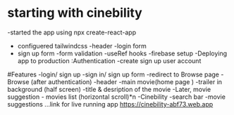 # starting with cinebility 
-started the app using npx create-react-app 
- configuered tailwindcss 
-header
-login form
 - sign up form 
-form validation
-useRef hooks
-firebase setup
-Deploying app to production
:Authentication
-create sign up user account


#Features
-login/ sign up 
    -sign in/ sign up form
    -redirect to Browse page
-Browse (after authentication)
    -header
    -main movie(home page )
        -trailer in background (half screen)
    -title & desription of the movie
    -Later, movie suggestion
        - movies list (horizontal scroll)*n
-Cinebility
    -search bar
    -movie suggestions 
...link for live running app
https://cinebility-abf73.web.app